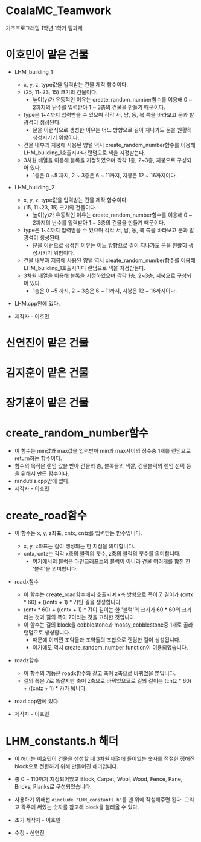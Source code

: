 # CoalaMC_Teamwork
기초프로그래밍 1학년 1학기 팀과제


# 이호민이 맡은 건물

* LHM_building_1
    - x, y, z, type값을 입력받는 건물 제작 함수이다.
    - (25, 11~23, 15) 크기의 건물이다.
        + 높이(y)가 유동적인 이유는 create_random_number함수를 이용해 0 ~ 2까지의 난수를 입력받아 1 ~ 3층의 건물을 만들기 때문이다.
    - type은 1~4까지 입력받을 수 있으며 각각 서, 남, 동, 북 쪽을 바라보고 문과 발광석이 생성된다.
        + 문을 이런식으로 생성한 이유는 어느 방향으로 길이 지나가도 문을 원활히 생성시키기 위함이다.
    - 건물 내부과 지붕에 사용된 양털 역시 create_random_number함수를 이용해 LHM_building_1호출시마다 랜덤으로 색을 지정받는다.
    - 3차원 배열을 이용해 블록을 지정하였으며 각각 1층, 2~3층, 지붕으로 구성되어 있다.
        + 1층은 0 ~5 까지, 2 ~ 3층은 6 ~ 11까지, 지붕은 12 ~ 16까지이다.

* LHM_building_2
    - x, y, z, type값을 입력받는 건물 제작 함수이다.
    - (15, 11~23, 15) 크기의 건물이다.
        + 높이(y)가 유동적인 이유는 create_random_number함수를 이용해 0 ~ 2까지의 난수를 입력받아 1 ~ 3층의 건물을 만들기 때문이다.
    - type은 1~4까지 입력받을 수 있으며 각각 서, 남, 동, 북 쪽을 바라보고 문과 발광석이 생성된다.
        + 문을 이런으로 생성한 이유는 어느 방향으로 길이 지나가도 문을 원활히 생성시키기 위함이다.
    - 건물 내부과 지붕에 사용된 양털 역시 create_random_number함수를 이용해 LHM_building_1호출시마다 랜덤으로 색을 지정받는다.
    - 3차원 배열을 이용해 블록을 지정하였으며 각각 1층, 2~3층, 지붕으로 구성되어 있다.
        + 1층은 0 ~5 까지, 2 ~ 3층은 6 ~ 11까지, 지붕은 12 ~ 16까지이다.

* LHM.cpp안에 있다.
* 제작자 - 이호민

# 신연진이 맡은 건물


# 김지훈이 맡은 건물


# 장기훈이 맡은 건물


# create_random_number함수

* 이 함수는 min값과 max값을 입력받아 min과 max사이의 정수중 1개를 랜덤으로 return하는 함수이다. 
* 함수의 목적은 랜덤 값을 받아 건물의 층, 블록들의 색깔, 건물블럭의 랜덤 선택 등을 위해서 만든 함수이다.
* randutils.cpp안에 있다.
* 제작자 - 이호민

# create_road함수
* 이 함수는 x, y, z좌표, cntx, cntz를 입력받는 함수입니다.
    - x, y, z좌표는 길이 생성되는 한 지점을 의미합니다.
    - cntx, cntz는 각각 x축의 블럭의 갯수, z축의 블럭의 갯수를 의미합니다.
        + 여기에서의 블럭은 마인크래프트의 블럭이 아니라 건물 여러개를 합친 한 '블럭'을 의미합니다.
* roadx함수
    - 이 함수는 create_road함수에서 호출되며 x축 방향으로 폭이 7, 길이가 (cntx * 60) + ((cntx + 1) * 7)인 길을 생성합니다.
    - (cntx * 60) + ((cntx + 1) * 7)이 길이는 한 '블럭'의 크기가 60 * 60의 크기라는 것과 길의 폭이 7이라는 것을 고려한 것입니다.
    - 이 함수는 길의 block을 cobblestone과 mossy_cobblestone중 1개로 골라 랜덤으로 생성합니다.
        + 때문에 이끼낀 조약돌과 조약돌의 조합으로 랜덤한 길이 생성됩니다.
        + 여기에도 역시 create_random_number function이 이용되었습니다.
* roadz함수
    - 이 함수의 기능은 roadx함수와 같고 축이 z축으로 바뀌었을 뿐입니다.
    - 길의 폭은 7로 똑같지만 축이 z축으로 바뀌었으므로 길의 길이는 (cntz * 60) + ((cntz + 1) * 7)가 됩니다.
    
* road.cpp안에 있다.
* 제작자 - 이호민

# LHM_constants.h 해더
* 이 해더는 이호민이 건물을 생성할 때 3차원 배열에 들어있는 숫자를 적절한 정해진 block으로 전환하기 위해 만들어진 해더입니다.
* 총 0 ~ 110까지 지정되어있고 Block, Carpet, Wool, Wood, Fence, Pane, Bricks, Planks로 구성되있습니다.
* 사용하기 위해선 <code>#include "LHM_constants.h"</code>를 맨 위에 작성해주면 된다. 그리고 각주에 써있는 숫자를 참고해 block을 불러올 수 있다.

* 초기 제작자 - 이호민
* 수정 - 신연진

